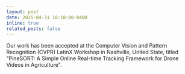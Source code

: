 ```yaml
---
layout: post
date: 2025-04-31 18:18:00-0400
inline: true
related_posts: false
---
```


Our work has been accepted at the Computer Vision and Pattern Recognition (CVPR) LatinX Workshop in Nashville, United State, titled "PineSORT: A Simple Online Real-time Tracking Framework for Drone Videos in Agriculture".